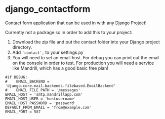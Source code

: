 django_contactform
==================

Contact form application that can be used in with any Django Project!

Currently not a package so in order to add this to your project:
1. Download the zip file and put the contact folder into your Django project directory.
2. Add ``'contact',`` to your settings.py
3. You will need to set an email host. For debug you can print out the email on the console in order to test. For production you will need a service like Mandrill, which has a good basic free plan!
```
#if DEBUG:
#    EMAIL_BACKEND = 'django.core.mail.backends.filebased.EmailBackend'
#    EMAIL_FILE_PATH = '/messages'
EMAIL_HOST = 'smtp.mandrillapp.com'
EMAIL_HOST_USER = 'hostusername'
EMAIL_HOST_PASSWORD = 'password'
DEFAULT_FROM_EMAIL = 'from@example.com'
EMAIL_PORT = 587
```
